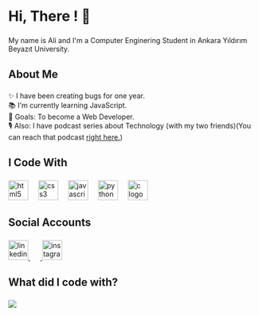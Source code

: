 <h1 align="left">Hi, There ! 👋</h1>

###

<p align="left">My name is Ali and I'm a Computer Enginering Student in Ankara Yıldırım Beyazıt University.</p>

###

<h2 align="left">About Me</h2>

###

<p align="left">✨ I have been creating bugs for one year.<br>📚 I'm currently learning JavaScript.<br>🎯 Goals: To become a Web Developer.<br>🎙️ Also: I have podcast series about Technology (with my two friends)(You can reach that podcast <a target="_blank" href="https://open.spotify.com/show/5e7U7UMTUi8K9n11wK9nmM">right here.</a>)</p>

###

<h2 align="left">I Code With</h2>

###

<div align="left">
  <img src="https://cdn.jsdelivr.net/gh/devicons/devicon/icons/html5/html5-original.svg" height="40" alt="html5 logo"  />
  <img width="12" />
  <img src="https://cdn.jsdelivr.net/gh/devicons/devicon/icons/css3/css3-original.svg" height="40" alt="css3 logo"  />
  <img width="12" />
  <img src="https://cdn.jsdelivr.net/gh/devicons/devicon/icons/javascript/javascript-original.svg" height="40" alt="javascript logo"  />
  <img width="12" />
  <img src="https://cdn.jsdelivr.net/gh/devicons/devicon/icons/python/python-original.svg" height="40" alt="python logo"  />
  <img width="12" />
  <img src="https://cdn.jsdelivr.net/gh/devicons/devicon/icons/c/c-original.svg" height="40" alt="c logo"  />
</div>

###

<h2 align="left">Social Accounts</h2>

###

<div align="left">
  <a href="https://www.linkedin.com/in/ali-haydar-sucu/" target="_blank">
    <img src="https://raw.githubusercontent.com/maurodesouza/profile-readme-generator/master/src/assets/icons/social/linkedin/default.svg" width="40" height="40" alt="linkedin logo"  />
    <img width="20" />
  <a href="https://www.instagram.com/alihaydarsucu/" target="_blank">
    <img src="https://raw.githubusercontent.com/maurodesouza/profile-readme-generator/master/src/assets/icons/social/instagram/default.svg" width="40" height="40" alt="instagram logo"  />
  </a>
</div>

###

<h2 align="left">What did I code with?</h2>

###

![](https://github-readme-stats.vercel.app/api/top-langs/?username=alihaydarsucu&theme=nightowl&hide_border=false&include_all_commits=false&count_private=false&layout=compact)

###
